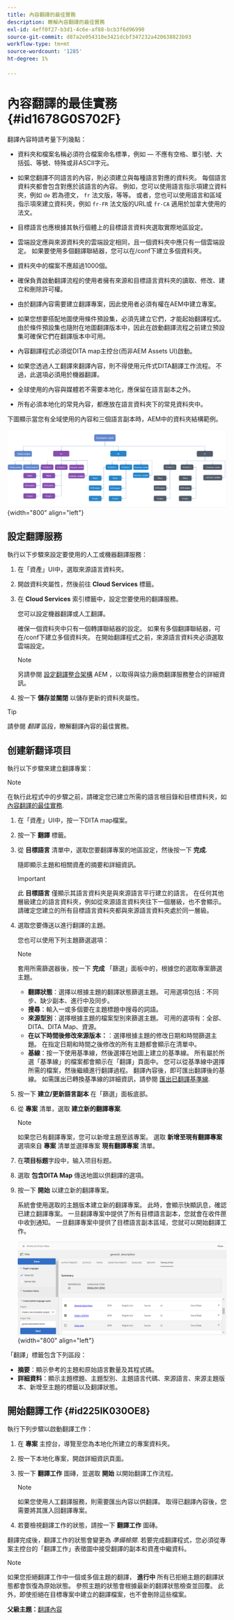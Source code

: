 ```yaml
---
title: 內容翻譯的最佳實務
description: 瞭解內容翻譯的最佳實務
exl-id: 4eff0f27-b3d1-4c6e-af88-bcb3f6d96990
source-git-commit: d87a2e054310e3421dcbf347232a420638823b93
workflow-type: tm+mt
source-wordcount: '1285'
ht-degree: 1%

---
```


# 內容翻譯的最佳實務 {#id1678G0S702F}

翻譯內容時請考量下列幾點：

- 資料夾和檔案名稱必須符合檔案命名標準，例如 — 不應有空格、單引號、大括弧、等號、特殊或非ASCII字元。

- 如果您翻譯不同語言的內容，則必須建立與每種語言對應的資料夾。 每個語言資料夾都會包含對應於該語言的內容。 例如，您可以使用語言指示項建立資料夾，例如 `de` 若為德文， `fr` 法文版，等等。 或者，您也可以使用語言和區域指示項來建立資料夾，例如 `fr-FR` 法文版的URL或 `fr-CA` 適用於加拿大使用的法文。
- 目標語言也應根據其執行個體上的目標語言資料夾選取實際地區設定。
- 雲端設定應與來源資料夾的雲端設定相同，且一個資料夾中應只有一個雲端設定。 如果要使用多個翻譯聯結器，您可以在/conf下建立多個資料夾。
- 資料夾中的檔案不應超過1000個。
- 確保負責啟動翻譯流程的使用者擁有來源和目標語言資料夾的讀取、修改、建立和刪除許可權。
- 由於翻譯內容需要建立翻譯專案，因此使用者必須有權在AEM中建立專案。
- 如果您想要搭配地圖使用條件預設集，必須先建立它們，才能起始翻譯程式。 由於條件預設集也隨附在地圖翻譯版本中，因此在啟動翻譯流程之前建立預設集可確保它們在翻譯版本中可用。
- 內容翻譯程式必須從DITA map主控台(而非AEM Assets UI)啟動。
- 如果您透過人工翻譯來翻譯內容，則不得使用元件式DITA翻譯工作流程。 不過，此選項必須用於機器翻譯。
- 全球使用的內容與媒體若不需要本地化，應保留在語言副本之外。
- 所有必須本地化的常見內容，都應放在語言資料夾下的常見資料夾中。

下圖顯示當您有全域使用的內容和三個語言副本時，AEM中的資料夾結構範例。

![](images/aem-directory_structure.png){width="800" align="left"}

## 設定翻譯服務

執行以下步驟來設定要使用的人工或機器翻譯服務：

1. 在「資產」UI中，選取來源語言資料夾。

1. 開啟資料夾屬性，然後前往 **Cloud Services** 標籤。

1. 在 **Cloud Services** 索引標籤中，設定您要使用的翻譯服務。

   您可以設定機器翻譯或人工翻譯。

   確保一個資料夾中只有一個轉譯聯結器的設定。 如果有多個翻譯聯結器，可在/conf下建立多個資料夾。 在開始翻譯程式之前，來源語言資料夾必須選取雲端設定。

   >[!NOTE]
   >
   > 另請參閱 [設定翻譯整合架構](https://experienceleague.adobe.com/docs/experience-manager-cloud-service/sites/administering/reusing-content/translation/integration-framework.html?lang=en) AEM ，以取得與協力廠商翻譯服務整合的詳細資訊。

1. 按一下 **儲存並關閉** 以儲存更新的資料夾屬性。


>[!TIP]
>
> 請參閱 *翻譯* 區段，瞭解翻譯內容的最佳實務。

## 创建新翻译项目

執行以下步驟來建立翻譯專案：

>[!NOTE]
>
> 在執行此程式中的步驟之前，請確定您已建立所需的語言根目錄和目標資料夾，如 [內容翻譯的最佳實務](#id1678G0S702F).

1. 在「資產」UI中，按一下DITA map檔案。

1. 按一下 **翻譯** 標籤。

1. 從 **目標語言** 清單中，選取您要翻譯專案的地區設定，然後按一下 **完成**.

   隨即顯示主題和相關資產的摘要和詳細資訊。

   >[!IMPORTANT]
   >
   > 此 **目標語言** 僅顯示其語言資料夾是與來源語言平行建立的語言。 在任何其他層級建立的語言資料夾，例如從來源語言資料夾往下一個層級，也不會顯示。 請確定您建立的所有目標語言資料夾都與來源語言資料夾處於同一層級。

1. 選取您要傳送以進行翻譯的主題。

   您也可以使用下列主題篩選選項：

   >[!NOTE]
   >
   > 套用所需篩選器後，按一下 **完成** 「篩選」面板中的，根據您的選取專案篩選主題。

   - **翻譯狀態**：選擇以根據主題的翻譯狀態篩選主題。 可用選項包括：不同步、缺少副本、進行中及同步。
   - **搜尋**：輸入一或多個要在主題標題中搜尋的詞語。
   - **來源型別**：選擇根據主題的檔案型別來篩選主題。 可用的選項有：全部、DITA、DITA Map、資源。
   - **在以下時間後修改來源版本：**：選擇根據主題的修改日期和時間篩選主題。 在指定日期和時間之後修改的所有主題都會顯示在清單中。
   - **基線**：按一下使用基準線，然後選擇在地圖上建立的基準線。 所有屬於所選「基準線」的檔案都會顯示在「翻譯」頁面中。 您可以從基準線中選擇所需的檔案，然後繼續進行翻譯過程。 翻譯內容後，即可匯出翻譯後的基線。 如需匯出已轉換基準線的詳細資訊，請參閱 [匯出已翻譯基準線](generate-output-use-baseline-for-publishing.md#id196SE600GHS).
1. 按一下 **建立/更新語言副本** 在「篩選」面板底部。

1. 從 **專案** 清單，選取 **建立新的翻譯專案**.

   >[!NOTE]
   >
   > 如果您已有翻譯專案，您可以新增主題至該專案。 選取 **新增至現有翻譯專案** 選項來自 **專案** 清單並選擇專案 **現有翻譯專案** 清單。

1. 在&#x200B;**项目标题**&#x200B;字段中，输入项目标题。

1. 選取 **包含DITA Map** 傳送地圖以供翻譯的選項。
1. 按一下 **開始** 以建立新的翻譯專案。

   系統會使用選取的主題版本建立新的翻譯專案。 此時，會顯示快顯訊息，確認已建立翻譯專案。 一旦翻譯專案中提供了所有目標語言副本，您就會在收件匣中收到通知。 一旦翻譯專案中提供了目標語言副本區域，您就可以開始翻譯工作。

   ![](images/status-translation-uuid.png){width="800" align="left"}


「翻譯」標籤包含下列區段：

- **摘要**：顯示參考的主題和原始語言數量及其程式碼。
- **詳細資料**：顯示主題標題、主題型別、主題語言代碼、來源語言、來源主題版本、新增至主題的標籤以及翻譯狀態。




## 開始翻譯工作 {#id225IK030OE8}

執行下列步驟以啟動翻譯工作：

1. 在 **專案** 主控台，導覽至您為本地化所建立的專案資料夾。

1. 按一下本地化專案，開啟詳細資訊頁面。

1. 按一下 **翻譯工作** 圖磚，並選取 **開始** 以開始翻譯工作流程。

   >[!NOTE]
   >
   > 如果您使用人工翻譯服務，則需要匯出內容以供翻譯。 取得已翻譯內容後，您需要將其匯入回翻譯專案。

1. 若要檢視翻譯工作的狀態，請按一下 **翻譯工作** 圖磚。


翻譯完成後，翻譯工作的狀態會變更為 *準備檢閱*. 若要完成翻譯程式，您必須從專案主控台的「翻譯工作」表徵圖中接受翻譯的副本和資產中繼資料。

>[!NOTE]
>
> 如果您拒絕翻譯工作中一個或多個主題的翻譯， **進行中** 所有已拒絕主題的翻譯狀態都會恢復為原始狀態。 參照主題的狀態會根據最新的翻譯狀態檢查並回覆。 此外，即使拒絕在目標專案中建立的翻譯檔案，也不會刪除這些檔案。

**父級主題：**[&#x200B;翻譯內容](translation.md)
